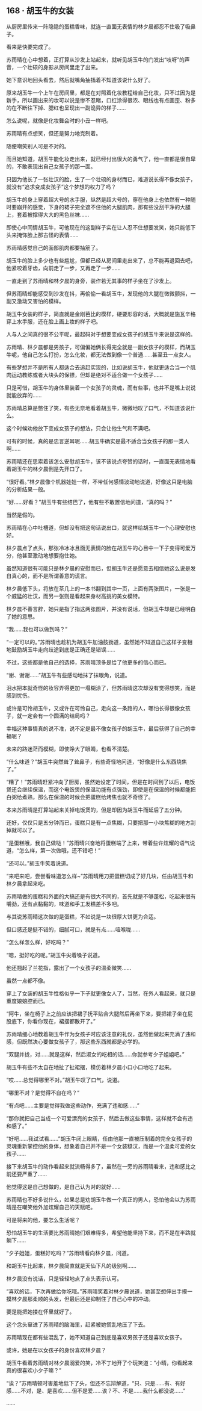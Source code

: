 ## 168 · 胡玉牛的女装

从厨房里传来一阵隐隐的蛋糕香味，就连一直面无表情的林夕晨都忍不住吸了吸鼻子。

看来是快要完成了。

苏雨晴在心中想着，正打算从沙发上站起来，就听见胡玉牛的门发出“吱呀”的声音，一个壮硕的身影从房间里走了出来。

她下意识地回头看去，然后就嘴角抽搐着不知道该说什么好了。

原来胡玉牛一个上午在房间里，都是在对照着化妆教程给自己化妆，只不过因为是新手，所以画出来的妆可以说是惨不忍睹，口红涂得很浓、眼线也有点画歪、粉多的在不断往下掉、腮红也呈现出一副诡异的样子……

怎么说呢，就像是化妆舞会时的小丑一样吧。

苏雨晴有点想笑，但还是努力地克制着。

随便嘲笑别人可是不对的。

而且她知道，胡玉牛能化妆走出来，就已经付出很大的勇气了，他一直都是很自卑的，不敢表现出自己女孩子的那一面。

只因为他长了一张壮汉的脸，生了一个壮硕的身材而已，难道说长得不像女孩子，就没有“追求变成女孩子”这个梦想的权力了吗？

胡玉牛的身上穿着超大号的水手服，纵然是超大号的，穿在他身上也依然有一种随时要崩开的感觉，下身的裙子完全遮不住他的大腿肌肉，那有些没刮干净的大腿上，套着被撑得大大的黑色丝袜……

即使心中同情胡玉牛，可他现在的这副样子实在让人忍不住想要发笑，她只能低下头来掩饰脸上那古怪的表情……

苏雨晴感觉自己的面部肌肉都要抽筋了。

胡玉牛的脸上多少也有些尴尬，但都已经从房间里走出来了，总不能再退回去吧，他紧咬着牙齿，向前走了一步，又再走了一步……

一直走到了苏雨晴和林夕晨的身旁，装作若无其事的样子坐在了沙发上。

但苏雨晴却能感受到沙发在抖，再偷偷一看胡玉牛，发现他的大腿在微微颤抖，一副又激动又害怕的模样。

胡玉牛女装的样子，简直就是金刚芭比的模样，硬要形容的话，大概就是施瓦辛格穿上水手服，还在脸上画上妆的样子吧。

人与人之间真的很不公平呢，最起码对于想要变成女孩子的胡玉牛来说是这样的。

苏雨晴、林夕晨都是男孩子，可偏偏她俩长得完全就是一副女孩子的模样，而胡玉牛呢，他自己怎么打扮，怎么化妆，都无法做到像一个普通……甚至丑一点女人。

有些梦想并不是所有人都适合去追赶实现的，比如说胡玉牛，他就更适合当一个肌肉运动教练或者大块头的保镖，但却是绝对不适合做一个女孩子……

只是可惜，胡玉牛的身体里装着一个女孩子的灵魂，而有些事，也并不是嘴上说说就能放弃的……

苏雨晴总算是憋住了笑，有些无奈地看着胡玉牛，微微地叹了口气，不知道该说什么。

这个时候劝他放下变成女孩子的想法，只会让他生气和不满吧。

可有的时候，真的是忠言逆耳呢……胡玉牛确实是最不适合当女孩子的那一类人啊……

苏雨晴还在思索着该怎么安慰胡玉牛，该不该说点夸赞的话时，一直面无表情地看着胡玉牛的林夕晨倒是先开口了。

“很好看。”林夕晨像个机器娃娃一样，不带任何感情波动地说道，好像这只是电脑的分析结果一般。

“好……好看？”胡玉牛有些结巴了，他有些不敢置信地问道，“真的吗？”

当然是假的。

苏雨晴在心中吐槽道，但却没有把这句话说出口，就这样给胡玉牛一个心理安慰也好。

林夕晨点了点头，那张冷冰冰且面无表情的脸在胡玉牛的心目中一下子变得可爱万分，他甚至激动地想要抱住她。

虽然知道很有可能只是林夕晨的安慰而已，但胡玉牛还是愿意去相信她这么说是发自真心的，而不是所谓善意的谎言。

林夕晨低下头，将放在茶几上的一本书翻到其中一页，上面有两张图片，一张是一个威猛的壮汉，而另一张则是看起来身材高挑的美女模特。

林夕晨不善言辞，她只是指了指这两张图片，并没有说话，但胡玉牛却是已经明白了她的意思。

“我……我也可以做到吗？”

“一定可以的。”苏雨晴也趁机为胡玉牛加油鼓劲道，虽然她不知道自己这样子变相地鼓励胡玉牛走向歧途到底是正确还是错误……

不过，这些都是他自己的选择，苏雨晴顶多是给了他更多的信心而已。

“谢、谢谢……”胡玉牛有些感动地抹了抹眼角，说道。

泪水把本就奇怪的妆容弄得更加一塌糊涂了，但苏雨晴这次却没有觉得想笑，而是感到忧伤。

或许是可怜胡玉牛，又或许在可怜自己，走向这一条路的人，哪怕长得很像女孩子，就一定会有一个圆满的结局吗？

幸福这种事情真的说不准，说不定是最不像女孩子的胡玉牛，最后获得了自己的幸福呢？

未来的路迷茫而模糊，即使睁大了眼睛，也看不清楚。

“什么味道？”胡玉牛突然耸了耸鼻子，有些奇怪地问道，“好像是什么东西烧焦了。”

“糟了！”苏雨晴赶紧冲向了厨房，虽然她设定了时间，但是在时间到了以后，电饭煲还会继续保温，而这个电饭煲的保温功能有点强劲，即使是在保温的时候都能把白粥给煮熟，那么在保温的时候会把蛋糕给烤焦也就不奇怪了。

本来苏雨晴是打算站起来关掉电饭煲的，但是却因为胡玉牛而延后了五分钟。

还好，仅仅只是五分钟而已，蛋糕只是有一点焦糊，只要把那一小块焦糊的地方刮掉就可以了。

“是蛋糕哦，我自己做哒！”苏雨晴兴奋地将蛋糕端了上来，带着些许炫耀的语气说道，“怎么样，第一次做哦，还不错吧！”

“还可以。”胡玉牛笑着说道。

“来吧来吧，尝尝看味道怎么样~”苏雨晴用刀把蛋糕切成了好几块，任由胡玉牛和林夕晨拿起来吃。

苏雨晴做的蛋糕和外面的大搞还是有很大不同的，首先就是不够蓬松，吃起来很有嚼劲，还有点黏黏的，味道和手工发糕差不多吧。

与其说苏雨晴这次做的是蛋糕，不如说是一块很厚大饼更为合适。

但口感还是挺不错的，细腻可口，就是有点……噎喉咙……

“怎么样怎么样，好吃吗？”

“嗯，挺好吃的呢。”胡玉牛尖着嗓子说道。

他还翘起了兰花指，露出了一个女孩子的温柔微笑……

虽然一点都不像。

穿上了女装的胡玉牛性格似乎一下子就更像女人了，当然，在外人看起来，就只是重度娘娘腔而已。

“阿牛，坐在椅子上之前应该把裙子抚平贴合大腿然后再坐下来，要把裙子坐在屁股底下，你看你现在，裙摆都散开了。”

苏雨晴细心地教着胡玉牛作为女孩子时应该注意的礼仪，虽然他做起来充满了违和感，但既然决心要做女孩子了，那这些东西就都是必学的。

“双腿并拢，对……就是这样，然后淑女的吃相的话……你就参考夕子姐姐吧。”

胡玉牛有些不太自在地扯了扯裙摆，模仿着林夕晨小口小口地吃了起来。

“哎……总觉得哪里不对。”胡玉牛叹了口气，说道。

“哪里不对？是觉得不自在吗？”

“有点吧……主要是觉得我做这些动作，充满了违和感……”

“那你就把自己当成一个可爱漂亮的女孩子，然后去做这些事情，这样就不会有违和感了。”

“好吧……我试试看……”胡玉牛闭上眼睛，任由他那一直被压制着的完全女孩子的灵魂重新掌控他的身体，想象着自己并不是一个女装糙汉，而是一个温柔可爱的女孩子……

接下来胡玉牛的动作看起来就流畅得多了，虽然在一旁的苏雨晴看来，违和感比之前还要严重了……

他觉得这是自己想做的，是自己认为对的就好……

苏雨晴也不好多说什么，如果总是劝胡玉牛做一个真正的男人，恐怕他会以为苏雨晴是在嘲笑他外加炫耀自己的天赋吧。

可是将来的他，要怎么生活呢？

恐怕胡玉牛的生活要比苏雨晴她们艰难得多，希望他能坚持下来，而不是在半路就躺下……

“夕子姐姐，蛋糕好吃吗？”苏雨晴看向林夕晨，问道。

和胡玉牛比起来，林夕晨简直就是天仙下凡的级别啊……

林夕晨没有说话，只是轻轻地点了点头表示认可。

“喜欢的话，下次再做给你吃哦。”苏雨晴笑着对林夕晨说道，她甚至想伸出手摸一摸林夕晨那柔顺的头发，但最后还是抑制住了自己心中的冲动。

要是能把她搂在怀里就好了。

这个念头窜进了苏雨晴的脑海里，赶紧被她慌乱地压了下去。

苏雨晴现在都有些混乱了，她不知道自己到底是喜欢男孩子还是喜欢女孩子。

或许，她是在以女孩子的身份喜欢林夕晨？

胡玉牛看着苏雨晴对林夕晨溺爱的笑，冷不丁地开了个玩笑道：“小晴，你看起来真的很喜欢小夕子嘛？”

“诶？”苏雨晴顿时害羞地低下了头，但还不忘辩解道，“只、只是……有、有好感……不对，是、是喜欢……但不是爱……诶？不、不是……我什么都没说……”

……
